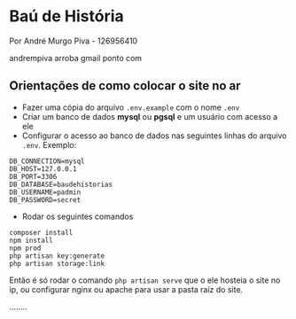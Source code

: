 # Baú de História

Por André Murgo Piva - 126956410

andrempiva arroba gmail ponto com

## Orientações de como colocar o site no ar

* Fazer uma cópia do arquivo `.env.example` com o nome `.env`
* Criar um banco de dados  **mysql** ou **pgsql** e um usuário com acesso a ele
* Configurar o acesso ao banco de dados nas seguintes linhas do arquivo `.env`. Exemplo:

```
DB_CONNECTION=mysql
DB_HOST=127.0.0.1
DB_PORT=3306
DB_DATABASE=baudehistorias
DB_USERNAME=padmin
DB_PASSWORD=secret
```

* Rodar os seguintes comandos

```
composer install
npm install
npm prod
php artisan key:generate
php artisan storage:link
```


Então é só rodar o comando `php artisan serve` que o ele hosteia o site no ip, ou configurar nginx ou apache para usar a pasta raíz do site.

........
